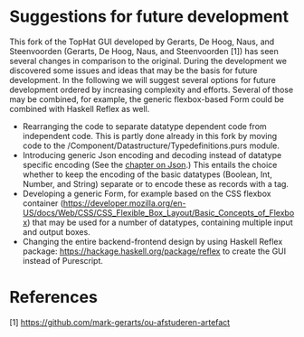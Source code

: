 # Suggestions for future development
This fork of the TopHat GUI developed by Gerarts, De Hoog, Naus, and Steenvoorden (Gerarts, De Hoog, Naus, and Steenvoorden [1]) has seen several changes in comparison to the original. During the development we discovered some issues and ideas that may be the basis for future development. In the following we will suggest several options for future development ordered by increasing complexity and efforts. Several of those may be combined, for example, the generic flexbox-based Form could be combined with Haskell Reflex as well.
- Rearranging the code to separate datatype dependent code from independent code. This is partly done already in this fork by moving code to the /Component/Datastructure/Typedefinitions.purs module.
- Introducing generic Json encoding and decoding instead of datatype specific encoding (See the [chapter on Json](./JsonEncoding.md).) This entails the choice whether to keep the encoding of the basic datatypes (Boolean, Int, Number, and String) separate or to encode these as records with a tag.
- Developing a generic Form, for example based on the CSS flexbox container (https://developer.mozilla.org/en-US/docs/Web/CSS/CSS_Flexible_Box_Layout/Basic_Concepts_of_Flexbox) that may be used for a number of datatypes, containing multiple input and output boxes.
- Changing the entire backend-frontend design by using Haskell Reflex package: https://hackage.haskell.org/package/reflex to create the GUI instead of  Purescript.


# References

[1] https://github.com/mark-gerarts/ou-afstuderen-artefact